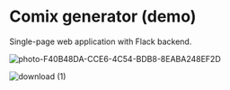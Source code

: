 # Comix generator (demo)

Single-page web application with Flack backend.


![photo-F40B48DA-CCE6-4C54-BDB8-8EABA248EF2D](https://github.com/rdancer/comix-generator-demo/assets/51028/aa4b4c64-a8f7-498b-9b4e-d2cbd3f27563)


![download (1)](https://github.com/rdancer/comix-generator-demo/assets/51028/43133fe2-edb4-4cee-9195-694dd18a9efc)
